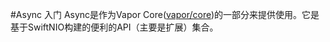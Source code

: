 #Async 入门
Async是作为Vapor Core([vapor/core](https://github.com/vapor/core))的一部分来提供使用。它是基于SwiftNIO构建的便利的API（主要是扩展）集合。

